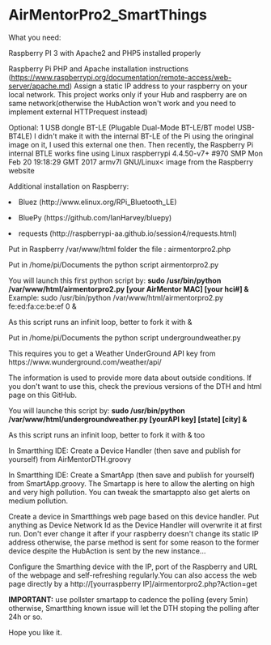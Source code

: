 # AirMentorPro2_SmartThings
What you need:

Raspberry PI 3 with Apache2 and PHP5 installed properly<p></p>
  Raspberry Pi PHP and Apache installation instructions (https://www.raspberrypi.org/documentation/remote-access/web-server/apache.md)
Assign a static IP address to your raspberry on your local network. This project works only if your Hub and raspberry are on same network(otherwise the HubAction won't work and you need to implement external HTTPrequest instead)<p></p>
Optional: 1 USB dongle BT-LE (Plugable Dual-Mode BT-LE/BT model USB-BT4LE)  I didn't make it with the internal BT-LE of the Pi using the oringinal image on it, I used this external one then. Then recently, the Raspberry Pi internal BTLE works fine using Linux raspberrypi 4.4.50-v7+ #970 SMP Mon Feb 20 19:18:29 GMT 2017 armv7l GNU/Linux< image from the Raspberry website <p></p>
Additional installation on Raspberry:<p></p>
  <li>Bluez (http://www.elinux.org/RPi_Bluetooth_LE)<p></p></li>
  <li>BluePy (https://github.com/IanHarvey/bluepy)<p></p></li>
  <li>requests (http://raspberrypi-aa.github.io/session4/requests.html)<p></p></li>
Put in Raspberry /var/www/html folder the file : airmentorpro2.php<p></p>
Put in /home/pi/Documents the python script airmentorpro2.py<p></p>
You will launch this first python script by: <b>sudo /usr/bin/python /var/www/html/airmentorpro2.py [your AirMentor MAC] [your hci#] & </b>Example: sudo /usr/bin/python /var/www/html/airmentorpro2.py fe:ed:fa:ce:be:ef 0 & <p></p>As this script runs an infinit loop, better to fork it with &<p></p>
Put in /home/pi/Documents the python script undergroundweather.py<p></p>
This requires you to get a Weather UnderGround API key from https://www.wunderground.com/weather/api/<p></p>The information is used to provide more data about outside conditions. If you don't want to use this, check the previous versions of the DTH and html page on this GitHub.<p></p>
<p></p> You will launche this script by: <b>sudo /usr/bin/python /var/www/html/undergroundweather.py [yourAPI key] [state] [city] &</b>
<p>As this script runs an infinit loop, better to fork it with & too</p>
In Smartthing IDE: Create a Device Handler (then save and publish for yourself) from AirMentorDTH.groovy <p></p>
In Smartthing IDE: Create a SmartApp (then save and publish for yourself) from SmartApp.groovy. The Smartapp is here to allow the alerting on high and very high pollution. You can tweak the smartappto also get alerts on medium pollution.<p></p>
Create a device in Smartthings web page based on this device handler. Put anything as Device Network Id as the Device Handler will overwrite it at first run. Don't ever change it after if your raspberry doesn't change its static IP address otherwise, the parse method is sent for some reason to the former device despite the HubAction is sent by the new instance...<p></p>
Configure the Smarthing device with the IP, port of the Raspberry and URL of the webpage and self-refreshing regularly.You can also access the web page directly by a http://[yourraspberry IP]/airmentorpro2.php?Action=get<p></p>
<b>IMPORTANT:</b> use pollster smartapp to cadence the polling (every 5min) otherwise, Smartthing known issue will let the DTH stoping the polling after 24h or so.<p></p>
Hope you like it.
